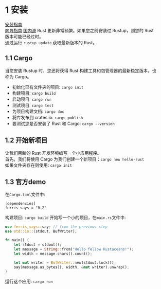# 1 安装
[安装指南](https://www.rust-lang.org/tools/install)  
[向导指南](https://www.rust-lang.org/learn/get-started)
[国内源](https://mirrors.ustc.edu.cn/help/crates.io-index.html)
Rust 更新非常频繁。如果您之前安装过 Rustup，则您的 Rust 版本可能已经过时。  
通过运行 `rustup update` 获取最新版本的 Rust。  

## 1.1 Cargo
当您安装 Rustup 时，您还将获得 Rust 构建工具和包管理器的最新稳定版本，也称为 Cargo。  
- 初始化已有文件夹的项目: `cargo init`
- 构建项目: `cargo build`
- 启动项目: `cargo run`
- 测试项目: `cargo test`
- 为项目构建文档: `cargo doc`
- 将库发布到 crates.io: `cargo publish`
- 要测试您是否安装了 Rust 和 Cargo: `cargo --version`

## 1.2 开始新项目
让我们用新的 Rust 开发环境编写一个小应用程序。  
首先，我们将使用 Cargo 为我们创建一个新项目：`cargo new hello-rust`  
如果文件夹存在则使用: `cargo init`

## 1.3 官方demo
在`Cargo.toml`文件中:
```
[dependencies]
ferris-says = "0.2"
```
构建项目: `cargo build`
开始写一个小的项目，在`main.rs`文件中:
```rust
use ferris_says::say; // from the previous step
use std::io::{stdout, BufWriter};

fn main() {
    let stdout = stdout();
    let message = String::from("Hello fellow Rustaceans!");
    let width = message.chars().count();

    let mut writer = BufWriter::new(stdout.lock());
    say(message.as_bytes(), width, &mut writer).unwrap();
}
```
运行这个应用: `cargo run`